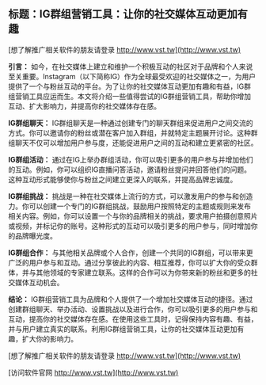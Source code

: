 ## **标题：IG群组营销工具：让你的社交媒体互动更加有趣**

[想了解推广相关软件的朋友请登录 http://www.vst.tw](http://www.vst.tw)

**引言：**
如今，在社交媒体上建立和维护一个积极互动的社区对于品牌和个人来说至关重要。Instagram（以下简称IG）作为全球最受欢迎的社交媒体之一，为用户提供了一个与粉丝互动的平台。为了让你的社交媒体互动更加有趣和有益，IG群组营销工具应运而生。本文将介绍一些值得尝试的IG群组营销工具，帮助你增加互动、扩大影响力，并提高你的社交媒体存在感。

**IG群组聊天：**
IG群组聊天是一种通过创建专门的聊天群组来促进用户之间交流的方式。你可以邀请你的粉丝或潜在客户加入群组，并就特定主题展开讨论。这种群组聊天不仅可以增加用户参与度，还能促进用户之间的互动和建立更紧密的社区。

**IG群组活动：**
通过在IG上举办群组活动，你可以吸引更多的用户参与并增加他们的互动。例如，你可以组织IG直播问答活动，邀请粉丝提问并回答他们的问题。这种互动形式能够使你与粉丝之间建立更深入的联系，并提高品牌忠诚度。

**IG群组挑战：**
挑战是一种在社交媒体上流行的方式，可以激发用户的参与和创造力。你可以创建一个专门的IG群组挑战，鼓励用户按照特定的主题或规则来发布相关内容。例如，你可以设置一个与你的品牌相关的挑战，要求用户拍摄创意照片或视频，并标记你的账号。这种形式的互动可以吸引更多的用户参与，同时增加你的品牌曝光度。

**IG群组合作：**
与其他相关品牌或个人合作，创建一个共同的IG群组，可以带来更广泛的用户参与和互动。通过分享彼此的内容、相互推荐，你可以扩大你的受众群体，并与其他领域的专家建立联系。这样的合作可以为你带来新的粉丝和更多的社交媒体互动机会。

**结论：**
IG群组营销工具为品牌和个人提供了一个增加社交媒体互动的捷径。通过创建群组聊天、举办活动、设置挑战以及进行合作，你可以吸引更多的用户参与和互动，提高你的社交媒体存在感。在使用这些工具时，记得保持内容有趣、有益，并与用户建立真实的联系。利用IG群组营销工具，让你的社交媒体互动更加有趣，扩大你的影响力。

[想了解推广相关软件的朋友请登录 http://www.vst.tw](http://www.vst.tw)


[访问软件官网 http://www.vst.tw](http://www.vst.tw)
